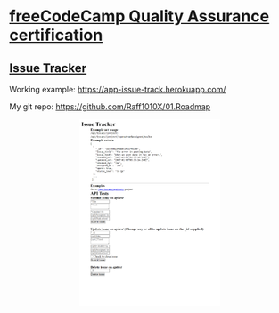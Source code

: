 # [freeCodeCamp Quality Assurance certification](https://www.freecodecamp.org/learn/quality-assurance/)

## [Issue Tracker](https://www.freecodecamp.org/learn/quality-assurance/quality-assurance-projects/issue-tracker)

Working example: https://app-issue-track.herokuapp.com/

My git repo: https://github.com/Raff1010X/01.Roadmap

<p align="center">
<img src="./images/1.png" alt="example image" width=50%">
</p>


